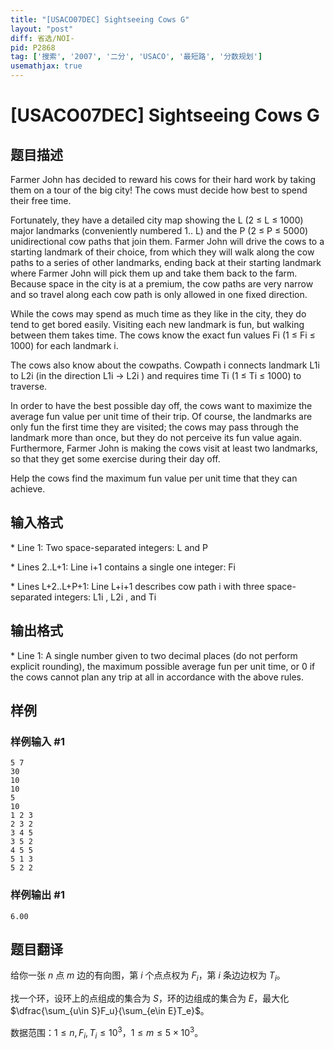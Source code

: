 ```yaml
---
title: "[USACO07DEC] Sightseeing Cows G"
layout: "post"
diff: 省选/NOI-
pid: P2868
tag: ['搜索', '2007', '二分', 'USACO', '最短路', '分数规划']
usemathjax: true
---
```


# [USACO07DEC] Sightseeing Cows G
## 题目描述

Farmer John has decided to reward his cows for their hard work by taking them on a tour of the big city! The cows must decide how best to spend their free time.

Fortunately, they have a detailed city map showing the L (2 ≤ L ≤ 1000) major landmarks (conveniently numbered 1.. L) and the P (2 ≤ P ≤ 5000) unidirectional cow paths that join them. Farmer John will drive the cows to a starting landmark of their choice, from which they will walk along the cow paths to a series of other landmarks, ending back at their starting landmark where Farmer John will pick them up and take them back to the farm. Because space in the city is at a premium, the cow paths are very narrow and so travel along each cow path is only allowed in one fixed direction.

While the cows may spend as much time as they like in the city, they do tend to get bored easily. Visiting each new landmark is fun, but walking between them takes time. The cows know the exact fun values Fi (1 ≤ Fi ≤ 1000) for each landmark i.

The cows also know about the cowpaths. Cowpath i connects landmark L1i to L2i (in the direction L1i -> L2i ) and requires time Ti (1 ≤ Ti ≤ 1000) to traverse.

In order to have the best possible day off, the cows want to maximize the average fun value per unit time of their trip. Of course, the landmarks are only fun the first time they are visited; the cows may pass through the landmark more than once, but they do not perceive its fun value again. Furthermore, Farmer John is making the cows visit at least two landmarks, so that they get some exercise during their day off.

Help the cows find the maximum fun value per unit time that they can achieve.

## 输入格式

\* Line 1: Two space-separated integers: L and P

\* Lines 2..L+1: Line i+1 contains a single one integer: Fi

\* Lines L+2..L+P+1: Line L+i+1 describes cow path i with three space-separated integers: L1i , L2i , and Ti

## 输出格式

\* Line 1: A single number given to two decimal places (do not perform explicit rounding), the maximum possible average fun per unit time, or 0 if the cows cannot plan any trip at all in accordance with the above rules.

## 样例

### 样例输入 #1
```
5 7
30
10
10
5
10
1 2 3
2 3 2
3 4 5
3 5 2
4 5 5
5 1 3
5 2 2
```
### 样例输出 #1
```
6.00
```
## 题目翻译

给你一张 $n$ 点 $m$ 边的有向图，第 $i$ 个点点权为 $F_i$，第 $i$ 条边边权为 $T_i$。

找一个环，设环上的点组成的集合为 $S$，环的边组成的集合为 $E$，最大化 $\dfrac{\sum_{u\in S}F_u}{\sum_{e\in E}T_e}$。

数据范围：$1\leq n,F_i,T_i\leq 10^3$，$1\leq m\leq 5\times10^3$。
